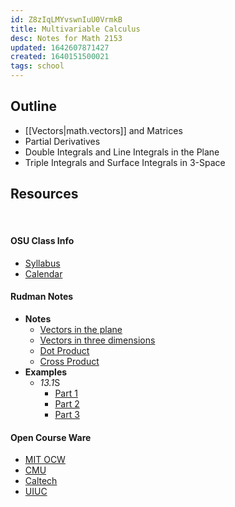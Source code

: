 ```yaml
---
id: Z8zIqLMYvswnIuU0VrmkB
title: Multivariable Calculus
desc: Notes for Math 2153
updated: 1642607871427
created: 1640151500021
tags: school
---
```

## Outline
- [[Vectors|math.vectors]] and Matrices
- Partial Derivatives
- Double Integrals and Line Integrals in the Plane
- Triple Integrals and Surface Integrals in 3-Space

## Resources 
<br>

#### OSU Class Info
  - [Syllabus](/assets/spr22/MultiCalc/calc3syl.pdf)
  - [Calendar](/assets/spr22/MultiCalc/calc3cal.pdf)

#### Rudman Notes
  - **Notes**
    - [Vectors in the plane](assets/spr22/MultiCalc/13.1_Vectors_in_the_plane.pdf)
    - [Vectors in three dimensions](assets/spr22/MultiCalc/13.2_Vectors_in_three_dimensions.pdf)
    - [Dot Product](assets/spr22/MultiCalc/13.3_Dot_Product.pdf)
    - [Cross Product](assets/spr22/MultiCalc/13.4_Cross_products.pdf)
  - **Examples**
    - *13.1*S
      - [Part 1](assets/spr22/MultiCalc/13.1_example_pg_1.jpg)
      - [Part 2](assets/spr22/MultiCalc/13.1_example_pg_2.jpg)
      - [Part 3](assets/spr22/MultiCalc/13.1_example_pg_3.jpg)
  
#### Open Course Ware
  - [MIT OCW](https://ocw.mit.edu/courses/mathematics/18-02sc-multivariable-calculus-fall-2010/index.htm)
  - [CMU](https://www.math.cmu.edu/~gautam/sj/teaching/2019-20/268-multid-calc/)
  - [Caltech](http://tamuz.caltech.edu/teaching/18.022/)
  - [UIUC](https://nmd.pages.math.illinois.edu/classes/2019/241/index.html)

